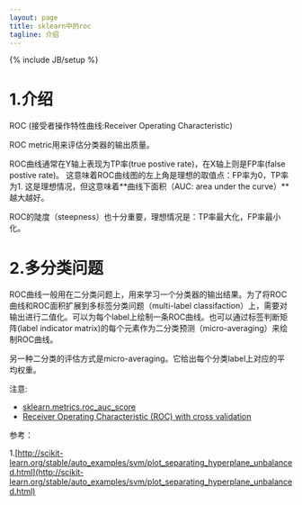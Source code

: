 ```yaml
---
layout: page
title: sklearn中的roc
tagline: 介绍
---
```

{% include JB/setup %}

# 1.介绍

ROC (接受者操作特性曲线:Receiver Operating Characteristic)

ROC metric用来评估分类器的输出质量。

ROC曲线通常在Y轴上表现为TP率(true postive rate)，在X轴上则是FP率(false postive rate)。 这意味着ROC曲线图的左上角是理想的取值点：FP率为0，TP率为1. 这是理想情况，但这意味着**曲线下面积（AUC: area under the curve）**越大越好。

ROC的陡度（steepness）也十分重要，理想情况是：TP率最大化，FP率最小化。

# 2.多分类问题

ROC曲线一般用在二分类问题上，用来学习一个分类器的输出结果。为了将ROC曲线和ROC面积扩展到多标签分类问题（multi-label classifaction）上，需要对输出进行二值化。可以为每个label上绘制一条ROC曲线。也可以通过标签判断矩阵(label indicator matrix)的每个元素作为二分类预测（micro-averaging）来绘制ROC曲线。

另一种二分类的评估方式是micro-averaging。它给出每个分类label上对应的平均权重。

注意:

- [sklearn.metrics.roc_auc_score](http://scikit-learn.org/stable/modules/generated/sklearn.metrics.roc_auc_score.html#sklearn.metrics.roc_auc_score)
- [Receiver Operating Characteristic (ROC) with cross validation](http://scikit-learn.org/stable/auto_examples/model_selection/plot_roc_crossval.html#example-model-selection-plot-roc-crossval-py)

参考：

1.[http://scikit-learn.org/stable/auto_examples/svm/plot_separating_hyperplane_unbalanced.html](http://scikit-learn.org/stable/auto_examples/svm/plot_separating_hyperplane_unbalanced.html)
